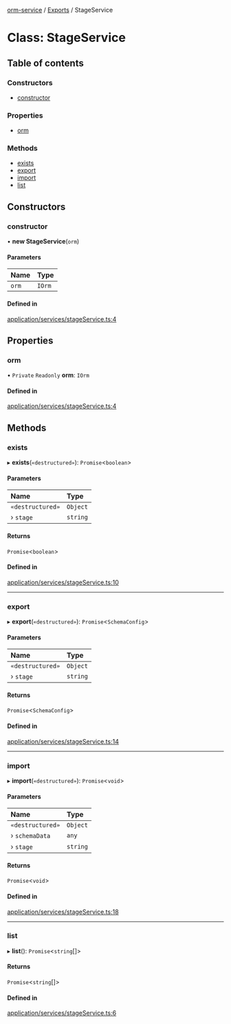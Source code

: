 [orm-service](../README.md) / [Exports](../modules.md) / StageService

# Class: StageService

## Table of contents

### Constructors

- [constructor](StageService.md#constructor)

### Properties

- [orm](StageService.md#orm)

### Methods

- [exists](StageService.md#exists)
- [export](StageService.md#export)
- [import](StageService.md#import)
- [list](StageService.md#list)

## Constructors

### constructor

• **new StageService**(`orm`)

#### Parameters

| Name | Type |
| :------ | :------ |
| `orm` | `IOrm` |

#### Defined in

[application/services/stageService.ts:4](https://github.com/FlavioLionelRita/lambdaorm-svc/blob/c5b2d99/src/lib/application/services/stageService.ts#L4)

## Properties

### orm

• `Private` `Readonly` **orm**: `IOrm`

#### Defined in

[application/services/stageService.ts:4](https://github.com/FlavioLionelRita/lambdaorm-svc/blob/c5b2d99/src/lib/application/services/stageService.ts#L4)

## Methods

### exists

▸ **exists**(`«destructured»`): `Promise`<`boolean`\>

#### Parameters

| Name | Type |
| :------ | :------ |
| `«destructured»` | `Object` |
| › `stage` | `string` |

#### Returns

`Promise`<`boolean`\>

#### Defined in

[application/services/stageService.ts:10](https://github.com/FlavioLionelRita/lambdaorm-svc/blob/c5b2d99/src/lib/application/services/stageService.ts#L10)

___

### export

▸ **export**(`«destructured»`): `Promise`<`SchemaConfig`\>

#### Parameters

| Name | Type |
| :------ | :------ |
| `«destructured»` | `Object` |
| › `stage` | `string` |

#### Returns

`Promise`<`SchemaConfig`\>

#### Defined in

[application/services/stageService.ts:14](https://github.com/FlavioLionelRita/lambdaorm-svc/blob/c5b2d99/src/lib/application/services/stageService.ts#L14)

___

### import

▸ **import**(`«destructured»`): `Promise`<`void`\>

#### Parameters

| Name | Type |
| :------ | :------ |
| `«destructured»` | `Object` |
| › `schemaData` | `any` |
| › `stage` | `string` |

#### Returns

`Promise`<`void`\>

#### Defined in

[application/services/stageService.ts:18](https://github.com/FlavioLionelRita/lambdaorm-svc/blob/c5b2d99/src/lib/application/services/stageService.ts#L18)

___

### list

▸ **list**(): `Promise`<`string`[]\>

#### Returns

`Promise`<`string`[]\>

#### Defined in

[application/services/stageService.ts:6](https://github.com/FlavioLionelRita/lambdaorm-svc/blob/c5b2d99/src/lib/application/services/stageService.ts#L6)

